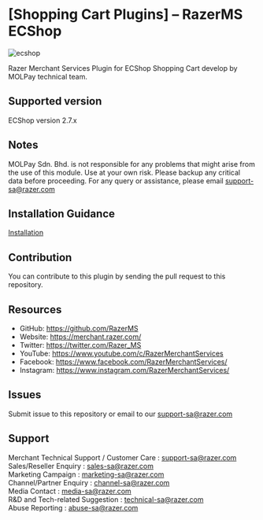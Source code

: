 

[Shopping Cart Plugins] – RazerMS ECShop 
=============
![ecshop](https://user-images.githubusercontent.com/38641542/74416402-0da63c00-4e80-11ea-811c-5e8edde4c237.jpg)

Razer Merchant Services Plugin for ECShop Shopping Cart develop by MOLPay technical team.


Supported version
-----------------

ECShop version 2.7.x


Notes
-----

MOLPay Sdn. Bhd. is not responsible for any problems that might arise from the use of this module. 
Use at your own risk. Please backup any critical data before proceeding. For any query or 
assistance, please email support-sa@razer.com


Installation Guidance
-------------

[Installation](https://github.com/RazerMS/ECShop_Plugin/wiki/Installation-Guidance)


Contribution
------------

You can contribute to this plugin by sending the pull request to this repository.


## Resources

- GitHub:     https://github.com/RazerMS
- Website:    https://merchant.razer.com/
- Twitter:    https://twitter.com/Razer_MS
- YouTube:    https://www.youtube.com/c/RazerMerchantServices
- Facebook:   https://www.facebook.com/RazerMerchantServices/
- Instagram:  https://www.instagram.com/RazerMerchantServices/


Issues
------------

Submit issue to this repository or email to our support-sa@razer.com


Support
-------

Merchant Technical Support / Customer Care : support-sa@razer.com <br>
Sales/Reseller Enquiry : sales-sa@razer.com <br>
Marketing Campaign : marketing-sa@razer.com <br>
Channel/Partner Enquiry : channel-sa@razer.com <br>
Media Contact : media-sa@razer.com <br>
R&D and Tech-related Suggestion : technical-sa@razer.com <br>
Abuse Reporting : abuse-sa@razer.com 
